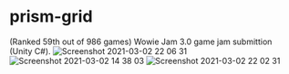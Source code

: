 # prism-grid
(Ranked 59th out of 986 games) Wowie Jam 3.0 game jam submittion (Unity C#).
![Screenshot 2021-03-02 22 06 31](https://user-images.githubusercontent.com/41810433/183031914-97126a94-ea00-44bf-aff8-6553dca27f77.png)
![Screenshot 2021-03-02 14 38 03](https://user-images.githubusercontent.com/41810433/183031950-fbe5614d-dfcc-494c-a7ee-534cbed96915.png)
![Screenshot 2021-03-02 22 02 31](https://user-images.githubusercontent.com/41810433/183031983-ad817044-2c9a-4b80-bfa9-99fbc901f116.png)
